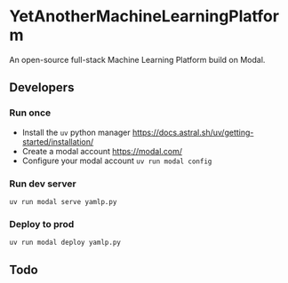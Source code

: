# YetAnotherMachineLearningPlatform

An open-source full-stack Machine Learning Platform build on Modal.

## Developers

### Run once

* Install the `uv` python manager <https://docs.astral.sh/uv/getting-started/installation/>
* Create a modal account <https://modal.com/>
* Configure your modal account `uv run modal config`

### Run dev server

`uv run modal serve yamlp.py`

### Deploy to prod

`uv run modal deploy yamlp.py`

## Todo

